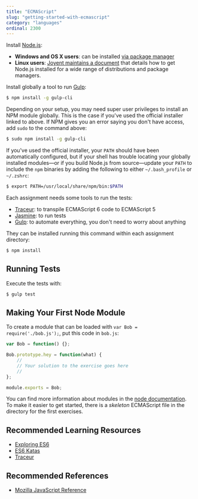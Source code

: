 ```yaml
---
title: "ECMAScript"
slug: "getting-started-with-ecmascript"
category: "languages"
ordinal: 2300
---
```


Install [Node.js](http://nodejs.org):

- **Windows and OS X users**: can be installed
[via package manager](https://github.com/joyent/node/wiki/Installing-Node.js-via-package-manager)
- **Linux users**: [Joyent maintains a document][linstall] that details how to get
Node.js installed for a wide range of distributions and package managers.

[linstall]: https://github.com/joyent/node/wiki/Installing-Node.js-via-package-manager

Install globally a tool to run [Gulp](http://gulpjs.com):

```bash
$ npm install -g gulp-cli
```

Depending on your setup, you may need super user privileges to install an NPM
module globally. This is the case if you've used the official installer linked
to above. If NPM gives you an error saying you don't have access, add `sudo` to
the command above:

```bash
$ sudo npm install -g gulp-cli
````

If you've used the official installer, your `PATH` should have been automatically
configured, but if your shell has trouble locating your globally installed
modules&mdash;or if you build Node.js from source&mdash;update your `PATH` to
include the `npm` binaries by adding the following to either `~/.bash_profile` or
`~/.zshrc`:

```bash
$ export PATH=/usr/local/share/npm/bin:$PATH
```

Each assignment needs some tools to run the tests:

- [Traceur](https://github.com/google/traceur-compiler): to transpile ECMAScript
6 code to ECMAScript 5
- [Jasmine](http://jasmine.github.io): to run tests
- [Gulp](http://gulpjs.com): to automate everything, you don't need to worry
about anything

They can be installed running this command within each assignment directory:

```bash
$ npm install
```

## Running Tests

Execute the tests with:

```bash
$ gulp test
```

## Making Your First Node Module

To create a module that can be loaded with `var Bob = require('./bob.js');`, put
this code in `bob.js`:

```javascript
var Bob = function() {};

Bob.prototype.hey = function(what) {
	//
	// Your solution to the exercise goes here
	//
};

module.exports = Bob;
```

You can find more information about modules in the
[node documentation](http://nodejs.org/api/modules.html#modules_module_exports).
To make it easier to get started, there is a *skeleton* ECMAScript file in the
directory for the first exercises.

## Recommended Learning Resources

* [Exploring ES6](https://leanpub.com/exploring-es6/read)
* [ES6 Katas](http://es6katas.org)
* [Traceur](https://github.com/google/traceur-compiler)

## Recommended References

* [Mozilla JavaScript Reference](https://developer.mozilla.org/en-US/docs/Web/JavaScript/Reference)

